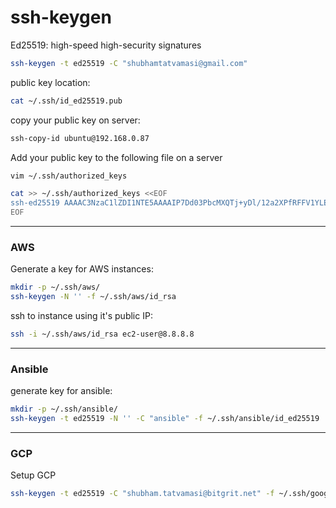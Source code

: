 # ssh-keygen

Ed25519: high-speed high-security signatures
```bash
ssh-keygen -t ed25519 -C "shubhamtatvamasi@gmail.com"
```

public key location:
```bash
cat ~/.ssh/id_ed25519.pub
```

copy your public key on server:
```bash
ssh-copy-id ubuntu@192.168.0.87
```

Add your public key to the following file on a server 
```bash
vim ~/.ssh/authorized_keys
```
```bash
cat >> ~/.ssh/authorized_keys <<EOF
ssh-ed25519 AAAAC3NzaC1lZDI1NTE5AAAAIP7Dd03PbcMXQTj+yDl/12a2XPfRFFV1YLEO8n8F5r69 shubhamtatvamasi@gmail.com
EOF
```
---

### AWS

Generate a key for AWS instances:
```bash
mkdir -p ~/.ssh/aws/
ssh-keygen -N '' -f ~/.ssh/aws/id_rsa
```

ssh to instance using it's public IP:
```bash
ssh -i ~/.ssh/aws/id_rsa ec2-user@8.8.8.8
```
---

### Ansible

generate key for ansible:
```bash
mkdir -p ~/.ssh/ansible/
ssh-keygen -t ed25519 -N '' -C "ansible" -f ~/.ssh/ansible/id_ed25519
```
---

### GCP

Setup GCP
```bash
ssh-keygen -t ed25519 -C "shubham.tatvamasi@bitgrit.net" -f ~/.ssh/google_compute_engine
```
